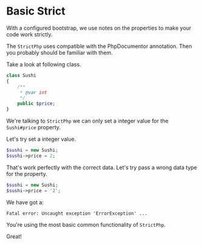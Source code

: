 # Basic Strict

With a configured bootstrap, we use notes on the properties to make your code work strictly.

The `StrictPhp` uses compatible with the PhpDocumentor annotation. Then you probably should be familiar with them.

Take a look at following class.

```php
class Sushi
{
    /**
     * @var int
     */
    public $price;
}
```

We're talking to `StrictPhp` we can only set a integer value for the `Sushi#price` property.

Let's try set a integer value.

```php
$sushi = new Sushi;
$sushi->price = 2;
```

That's work perfectly with the correct data.
Let's try pass a wrong data type for the property.

```php
$sushi = new Sushi;
$sushi->price = '2';
```

We have got a:

```
Fatal error: Uncaught exception 'ErrorException' ...
```

You're using the most basic common functionality of `StrictPhp`.

Great!
